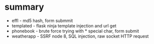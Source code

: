 # summary
- effl - md5 hash, form submmit
- templated - flask ninja template injection and url get
- phonebook - brute force trying with * special char, form submit
- weatherapp - SSRF node 8, SQL injection, raw socket HTTP request